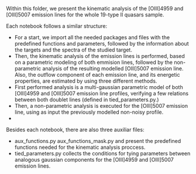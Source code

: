 Within this folder, we present the kinematic analysis of the [OIII]4959 and [OIII]5007 emission lines for the whole 19-type II quasars sample.

Each notebook follows a similar structure:
- For a start, we import all the needed packages and files with the predefined functions and parameters, followed by the information about the targets and the spectra 
of the studied target.
- Then, the kinematic analysis of the emission lines is performed, based on a parametric modeling of both emmision lines, followed by the non-parametric analysis of
the resulting modelled [OIII]5007 emission line. Also, the outflow component of each emission line, and its energetic properties, are estimated by using three different
methods.
-  First performed analysis is a multi-gaussian parametric model of both [OIII]4959 and [OIII]5007 emission line profiles, verifying a few relations between both 
doublet lines (defined in tied_parameters.py.)
- Then, a non-parametric analysis is executed for the [OIII]5007 emission line, using as input the previously modelled non-noisy profile.
- 

Besides each notebook, there are also three auxiliar files:
- aux_functions.py aux_functions_mask.py and present the predefined functions needed for the kinematic analysis proccess.
- tied_parameters.py collects the conditions for tying parameters between analogous gaussian components for the [OIII]4959 and [OIII]5007 emission lines.
